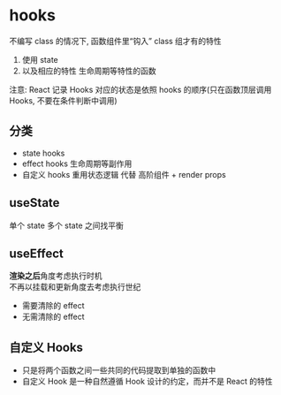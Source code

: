 # hooks

不编写 class 的情况下, 函数组件里“钩入” class 组才有的特性

1. 使用 state
2. 以及相应的特性 生命周期等特性的函数

注意: React 记录 Hooks 对应的状态是依照 hooks 的顺序(只在函数顶层调用 Hooks, 不要在条件判断中调用)

## 分类

- state hooks
- effect hooks 生命周期等副作用
- 自定义 hooks 重用状态逻辑 代替 高阶组件 + render props

## useState

单个 state 多个 state 之间找平衡

## useEffect

**渲染之后**角度考虑执行时机  
不再以挂载和更新角度去考虑执行世纪

- 需要清除的 effect
- 无需清除的 effect

## 自定义 Hooks

- 只是将两个函数之间一些共同的代码提取到单独的函数中
- 自定义 Hook 是一种自然遵循 Hook 设计的约定，而并不是 React 的特性
